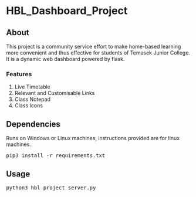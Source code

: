 # HBL_Dashboard_Project

## About
This project is a community service effort to make home-based learning more convenient and thus effective for students of Temasek Junior College. It is a dynamic web dashboard powered by flask.

### Features
1. Live Timetable
2. Relevant and Customisable Links
3. Class Notepad
4. Class Icons

## Dependencies
Runs on Windows or Linux machines, instructions provided are for linux machines.
<pre>pip3 install -r requirements.txt</pre>

## Usage
<pre>python3 hbl_project_server.py</pre>
